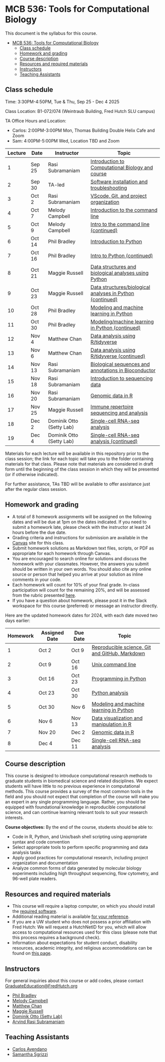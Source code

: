 # MCB 536: Tools for Computational Biology

This document is the syllabus for this course.


- [MCB 536: Tools for Computational Biology](#mcb-536-tools-for-computational-biology)
  - [Class schedule](#class-schedule)
  - [Homework and grading](#homework-and-grading)
  - [Course description](#course-description)
  - [Resources and required materials](#resources-and-required-materials)
  - [Instructors](#instructors)
  - [Teaching Assistants](#teaching-assistants)

## Class schedule

Time: 3:30PM-4:50PM, Tue & Thu, Sep 25 - Dec 4 2025

Class Location: B1-072/074 (Weintraub Building, Fred Hutch SLU campus)

TA Office Hours and Location: 

- Carlos: 2:00PM-3:00PM Mon, Thomas Building Double Helix Cafe and Zoom
- Sam: 4:00PM-5:00PM Wed, Location TBD and Zoom


| Lecture | Date   | Instructor               | Topic                                                                           |
| ------- | ------ | ------------------------ | ------------------------------------------------------------------------------- |
| 1       | Sep 25 | Rasi Subramaniam         | [Introduction to Computational Biology and course](lectures/lecture01/)         |
| 2       | Sep 30 | TA-led                   | [Software installation and troubleshooting](software/README.md)                 |
| 3       | Oct 2  | Rasi Subramaniam         | [VScode, Git, and project organization](lectures/lecture03/)                    |
| 4       | Oct 7  | Melody Campbell          | [Introduction to the command line](lectures/lecture04/)                         |
| 5       | Oct 9  | Melody Campbell          | [Intro to the command line (continued)](lectures/lecture05/)                    |
| 6       | Oct 14 | Phil Bradley             | [Introduction to Python](lectures/lecture06/)                                   |
| 7       | Oct 16 | Phil Bradley             | [Intro to Python (continued)](lectures/lecture07/)                              |
| 8       | Oct 21 | Maggie Russell           | [Data structures and biological analyses using Python](lectures/lecture08/)     |
| 9       | Oct 23 | Maggie Russell           | [Data structures/biological analyses in Python (continued)](lectures/lecture09) |
| 10      | Oct 28 | Phil Bradley             | [Modeling and machine learning in Python](lectures/lecture10)                   |
| 11      | Oct 30 | Phil Bradley             | [Modeling/machine learning in Python (continued)](lectures/lecture11)           |
| 12      | Nov 4  | Matthew Chan             | [Data analysis using R/tidyverse](lectures/lecture12/)                          |
| 13      | Nov 6  | Matthew Chan             | [Data analysis using R/tidyverse (continued)](lectures/lecture13/)              |
| 14      | Nov 13 | Rasi Subramaniam         | [Biological sequences and annotations in Bioconductor](lectures/lecture14/)     |
| 15      | Nov 18 | Rasi Subramaniam         | [Introduction to sequencing data](lectures/lecture15/)                          |
| 16      | Nov 20 | Rasi Subramaniam         | [Genomic data in R](lectures/lecture16/)                                        |
| 17      | Nov 25 | Maggie Russell           | [Immune repertoire sequencing and analysis](lectures/lecture17/)                |
| 18      | Dec 2  | Dominik Otto (Setty Lab) | [Single-cell RNA-seq analysis](lectures/lecture18/)                             |
| 19      | Dec 4  | Dominik Otto (Setty Lab) | [Single-cell RNA-seq analysis (continued)](lectures/lecture19/)                 |

Materials for each lecture will be available in this repository prior to the class session;
the link for each topic will take you to the folder containing materials for that class.
Please note that materials are considered in draft form until the beginning of the class session in which they will be presented (or if otherwise indicated).

For further assistance, TAs TBD will be available to offer assistance just after the regular class session.

## Homework and grading

- A total of 8 homework assignments will be assigned on the following dates and will be due at 1pm on the dates indicated.
  If you need to submit a homework late, please check with the instructor at least 24 hours before the due date.
- Grading criteria and instructions for submission are available in the [Canvas](http://canvas.uw.edu) site for this class.
- Submit homework solutions as Markdown text files, scripts, or PDF as appropriate for each homework through Canvas.
- You are encouraged to search online for solutions and discuss the homework with your classmates.
  However, the answers you submit should be written in your own words.
  You should also cite any online source or person that helped you arrive at your solution as inline comments in your code.
- Each homework will count for 10% of your final grade. In-class participation will count for the remaining 20%, and will be assessed from the rubric presented [here](lectures/lecture01/participation_rubric.md).
- If you have a question about homework, please post it in the Slack workspace for this course (preferred) or message an instructor directly.

Here are the updated homework dates for 2024, with each date moved two days earlier:

| Homework | Assigned Date | Due Date | Topic                                                                  |
| -------- | ------------- | -------- | ---------------------------------------------------------------------- |
| 1        | Oct 2         | Oct 9    | [Reproducible science, Git and GitHub, Markdown](homeworks/homework01) |
| 2        | Oct 9         | Oct 16   | [Unix command line](homeworks/homework02)                              |
| 3        | Oct 16        | Oct 23   | [Programming in Python](homeworks/homework03)                          |
| 4        | Oct 23        | Oct 30   | [Python analysis](homeworks/homework04)                                |
| 5        | Oct 30        | Nov 6    | [Modeling and machine learning in Python](homeworks/homework05)        |
| 6        | Nov 6         | Nov 13   | [Data visualization and manipulation in R](homeworks/homework06)       |
| 7        | Nov 20        | Dec 2    | [Genomic data in R](homeworks/homework07)                              |
| 8        | Dec 4         | Dec 11   | [Single-cell RNA-seq analysis](homeworks/homework08)                   |


## Course description

This course is designed to introduce computational research methods to graduate students in biomedical science and related disciplines.
We expect students will have little to no previous experience in computational methods.
This course provides a survey of the most common tools in the field and you should not expect that completion of the course will make you an expert in any single programming language.
Rather, you should be equipped with foundational knowledge in reproducible computational science, and can continue learning relevant tools to suit your research interests.

**Course objectives:** By the end of the course, students should be able to:

- Code in R, Python, and Unix/bash shell scripting using appropriate syntax and code convention
- Select appropriate tools to perform specific programming and data analysis tasks
- Apply good practices for computational research, including project organization and documentation
- Analyze common forms of data generated by molecular biology experiments including high throughput sequencing,
  flow cytometry, and 96-well plate readers.

## Resources and required materials

- This course will require a laptop computer, on which you should install the [required software](software/README.md).
- Additional reading material is available [for your reference](reference.md).
- If you are a UW student who does not possess a prior affiliation with Fred Hutch: We will request a HutchNetID for you,
  which will allow access to computational resources used for this class (please note that this process
  requires a background check).
- Information about expectations for student conduct, disability resources, academic integrity, and religious
  accommodations can be found on [this page](https://registrar.washington.edu/staffandfaculty/syllabi-guidelines/).

## Instructors

For general inquiries about this course or add codes, please contact GraduateEducation@FredHutch.org

- [Phil Bradley](https://www.fredhutch.org/en/labs/profiles/bradley-phil.html)
- [Melody Campbell](https://www.fredhutch.org/en/faculty-lab-directory/campbell-melody.html)
- [Matthew Chan](https://www.linkedin.com/in/matthew-c-chan-0/)
- [Maggie Russell](https://www.linkedin.com/in/magdalena-russell/)
- [Dominik Otto (Setty Lab)](https://research.fredhutch.org/setty/en.html)
- [Arvind Rasi Subramaniam](http://rasilab.fredhutch.org)

## Teaching Assistants

- [Carlos Avendano](https://depts.washington.edu/mcb/)
- [Samantha Sgrizzi](https://www.linkedin.com/in/samantha-sgrizzi/)
